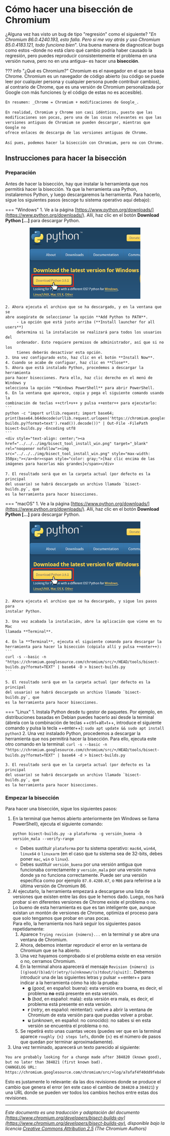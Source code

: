 # Cómo hacer una bisección de Chromium

¿Alguna vez has visto un bug de tipo "regresión" como el siguiente? "_En
Chromium 86.0.4240.193, esto falla. Pero si me voy atrás y uso Chromium
85.0.4183.121, todo funciona bien_". Una buena manera de diagnosticar bugs
como estos –donde no está claro qué cambio podría haber causado la regresión,
pero puedes reproducir consistentemente el problema en una versión nueva,
pero no en una antigua– es hacer una **bisección**.

??? info "¿Qué es Chromium?"
    Chromium es el navegador en el que se basa Chrome. Chromium es un navegador
    de código abierto (su código se puede leer por cualquier persona y cualquier
    persona puede contribuir cambios), al contrario de Chrome, que es una
    versión de Chromium personalizada por Google con más funciones (y el código
    de estas no es accesible).

    En resumen: _Chrome = Chromium + modificaciones de Google_.

    En realidad, Chromium y Chrome son casi idénticos, puesto que las
    modificaciones son pocas, pero una de las cosas relevantes es que las
    versiones antiguas de Chromium se pueden descargar, mientras que Google no
    ofrece enlaces de descarga de las versiones antiguas de Chrome.

    Así pues, podemos hacer la bisección con Chromium, pero no con Chrome.

## Instrucciones para hacer la bisección

### Preparación

Antes de hacer la bisección, hay que instalar la herramienta que nos permitirá
hacer la bisección. Ya que la herramienta usa Python, instalaremos Python, y luego descargaremos la herramienta. Para hacerlo, sigue los siguientes pasos
(escoge tu sistema operativo aquí debajo):

=== "Windows"
    1. Ve a la página
    [https://www.python.org/downloads/](https://www.python.org/downloads/).
    Allí, haz clic en el botón **Download Python [...]** para descargar Python.
    <div style="text-align: center;"><a href="../../../img/py_download_win.png" target="_blank" rel="noopener nofollow"><img src="../../../img/py_download_win.png" style="max-width: 350px;"></a></div>

    2. Ahora ejecuta el archivo que se ha descargado, y en la ventana que se
    abre asegúrate de seleccionar la opción **Add Python to PATH**.
         - La opción que está justo arriba (**Install launcher for all users**)
         determina si la instalación se realizará para todos los usuarios del
         ordenador. Esto requiere permisos de administrador, así que si no los
         tienes deberás desactivar esta opción.
    3. Una vez configurado esto, haz clic en el botón **Install Now**.
    4. Cuando se acabe de configuar, haz clic en **Close**.
    5. Ahora que está instalado Python, procedemos a descargar la herramienta
    para hacer bisecciones. Para ello, haz clic derecho en el menú de Windows y
    selecciona la opción **Windows PowerShell** para abrir PowerShell.
    6. En la ventana que aparece, copia y pega el siguiente comando usando la
    combinación de teclas ++ctrl+v++ y pulsa ++enter++ para ejecutarlo:
    ```
    python -c "import urllib.request; import base64; print(base64.b64decode(urllib.request.urlopen('https://chromium.googlesource.com/chromium/src/+/HEAD/tools/bisect-builds.py?format=text').read()).decode())" | Out-File -FilePath bisect-builds.py -Encoding utf8
    ```
    <div style="text-align: center;"><a href="../../../img/bisect_tool_install_win.png" target="_blank" rel="noopener nofollow"><img src="../../../img/bisect_tool_install_win.png" style="max-width: 350px;"></a><br><span style="color: gray;">[haz clic encima de las imágenes para hacerlas más grandes]</span></div>

    7. El resultado será que en la carpeta actual (por defecto es la principal
    del usuario) se habrá descargado un archivo llamado `bisect-builds.py`, que
    es la herramienta para hacer bisecciones.

=== "macOS"
    1. Ve a la página
    [https://www.python.org/downloads/](https://www.python.org/downloads/).
    Allí, haz clic en el botón **Download Python [...]** para descargar Python.
    <div style="text-align: center;"><a href="../../../img/py_download_win.png" target="_blank" rel="noopener nofollow"><img src="../../../img/py_download_win.png" style="max-width: 350px;"></a></div>

    2. Ahora ejecuta el archivo que se ha descargado, y sigue los pasos para
    instalar Python.

    3. Una vez acabada la instalación, abre la aplicación que viene en tu Mac
    llamada **Terminal**.

    4. En la **Terminal**, ejecuta el siguiente comando para descargar la
    herramienta para hacer la bisección (cópialo allí y pulsa ++enter++):
    ```
    curl -s --basic -n "https://chromium.googlesource.com/chromium/src/+/HEAD/tools/bisect-builds.py?format=TEXT" | base64 -D > bisect-builds.py
    ```

    5. El resultado será que en la carpeta actual (por defecto es la principal
    del usuario) se habrá descargado un archivo llamado `bisect-builds.py`, que
    es la herramienta para hacer bisecciones.

=== "Linux"
    1. Instala Python desde tu gestor de paquetes. Por ejemplo, en
    distribuciones basadas en Debian puedes hacerlo así desde la terminal
    (ábrela con la combinación de teclas ++ctrl+alt+t++, introduce el siguiente
    comando y pulsa la tecla ++enter++):
    ```
    sudo apt update && sudo apt install python3
    ```
    2. Una vez instalado Python, procedemos a descargar la herramienta que nos
    permitirá hacer la bisección. Para ello, ejecuta este otro comando en la
    terminal:
    ```
    curl -s --basic -n "https://chromium.googlesource.com/chromium/src/+/HEAD/tools/bisect-builds.py?format=TEXT" | base64 -d > bisect-builds.py
    ```

    3. El resultado será que en la carpeta actual (por defecto es la principal
    del usuario) se habrá descargado un archivo llamado `bisect-builds.py`, que
    es la herramienta para hacer bisecciones.

### Empezar la bisección

Para hacer una bisección, sigue los siguientes pasos:

1. En la terminal que hemos abierto anteriormente (en Windows se llama
PowerShell), ejecuta el siguiente comando:
   ```
   python bisect-builds.py -a plataforma -g versión_buena -b versión_mala --verify-range
   ```
    - Debes sustituir `plataforma` por tu sistema operativo: `mac64`, `win64`,
      `linux64` o `linuxarm` (en el caso que tu sistema sea de 32-bits, debes
      poner `mac`, `win` o `linux`).
    - Debes sustituir `versión_buena` por una versión antigua que funcionaba
      correctamente y `versión_mala` por una versión nueva donde ya no funciona
      correctamente. Puede ser una versión específica como por ejemplo
      `87.0.4280.67`, o `M86` para referirse a la última versión de Chromium 86.
2. Al ejecutarlo, la herramienta empezará a descargarse una lista de versiones
   que existen entre las dos que le hemos dado. Luego, nos hará probar si en
   diferentes versiones de Chrome existe el problema o no.<br>
   Lo bueno de esta herramienta es que es tan inteligente que, aunque existan un
   montón de versiones de Chrome, optimiza el proceso para que solo tengamos que
   probar en unas pocas.<br>
   Para ello, la herramienta nos hará seguir los siguientes pasos repetidamente:
     1. Aparece `Trying revision {número}...` en la terminal y se abre una
        ventana de Chromium.
     2. Ahora, debemos intentar reproducir el error en la ventana de Chromium
        que se ha abierto.
     3. Una vez hayamos comprobado si el problema existe en esa versión o no,
        cerramos Chromium.
     4. En la terminal ahora aparecerá el mensaje `Revision {número} is
        [(g)ood/(b)ad/(r)etry/(u)nknown/(s)tdout/(q)uit]:`. Debemos introducir
        una de las siguientes letras y pulsar ++enter++ para indicar a la
        herramienta cómo ha ido la prueba:
         - **g** (_good_, en español: buena): esta versión era buena, es decir,
           el problema **no** está presente en esta versión.
         - **b** (_bad_, en español: mala): esta versión era mala, es decir, el
           problema está presente en esta versión.
         - **r** (_retry_, en español: reintentar): vuelve a abrir la ventana de
           Chromium de esta versión para que puedas volver a probar.
         - **u** (_unknown_, en español: no conocido): no sabes si en esta
           versión se encuentra el problema o no.
      5. Se repetirá esto unas cuantas veces (puedes ver que en la
         terminal aparece `roughly {n} steps lefs`, donde `{n}` es el número
         de pasos que quedan por terminar aproximadamente).
3. Una vez terminado, aparecerá un texto parecido al siguiente:
```
You are probably looking for a change made after 384820 (known good), but no later than 384821 (first known bad).
CHANGELOG URL:
https://chromium.googlesource.com/chromium/src/+log/a7afaf4f40dd9febabd6a0ebcfa1fdc9e1a890ea..f217f60c51bed92efd5cba86860a7a9909148c61
```
Esto es justamente lo relevante: da las dos revisiones donde se produce el
cambio que genera el error (en este caso el cambio de `384820` a `384821`) y una
URL donde se pueden ver todos los cambios hechos entre estas dos revisiones.

---

_Este documento es una traducción y adaptación del documento [https://www.chromium.org/developers/bisect-builds-py](https://www.chromium.org/developers/bisect-builds-py), disponible bajo la licencia [Creative Commons Attribution 2.5](https://creativecommons.org/licenses/by/2.5/) (The Chromium Authors)_
